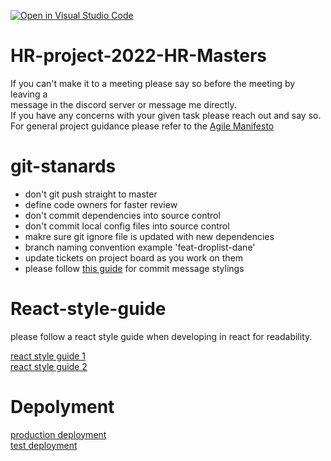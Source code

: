 [![Open in Visual Studio Code](https://classroom.github.com/assets/open-in-vscode-f059dc9a6f8d3a56e377f745f24479a46679e63a5d9fe6f495e02850cd0d8118.svg)](https://classroom.github.com/online_ide?assignment_repo_id=7117794&assignment_repo_type=AssignmentRepo)

# HR-project-2022-HR-Masters

If you can't make it to a meeting please say so before the meeting by leaving a  
message in the discord server or message me directly.  
If you have any concerns with your given task please reach out and say so.  
For general project guidance please refer to the [Agile Manifesto](https://www.agilealliance.org/agile101/12-principles-behind-the-agile-manifesto/)

# git-stanards

- don't git push straight to master
- define code owners for faster review
- don't commit dependencies into source control
- don't commit local config files into source control
- makre sure git ignore file is updated with new dependencies
- branch naming convention example 'feat-droplist-dane'
- update tickets on project board as you work on them
- please follow [this guide](https://pages.nist.gov/dioptra/dev-guide/contributing-commit-styleguide.html) for commit message stylings

# React-style-guide

please follow a react style guide when developing in react for readability.  

[react style guide 1](https://dev.to/abrahamlawson/react-style-guide-24pp)  
[react style guide 2](https://css-tricks.com/react-code-style-guide/)

# Depolyment 

[production deployment](https://hr-masters.herokuapp.com)  
[test deployment](https://hr-masters-test.herokuapp.com/)
